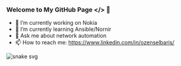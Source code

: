 ### Welcome to My GitHub Page </> 👋

- 🔭 I’m currently working on Nokia
- 🌱 I’m currently learning Ansible/Nornir
- 💬 Ask me about network automation
- 📫 How to reach me: https://www.linkedin.com/in/ozenselbaris/

![snake svg](https://github.com/bozensel/bozensel/blob/output/github-contribution-grid-snake.svg)
